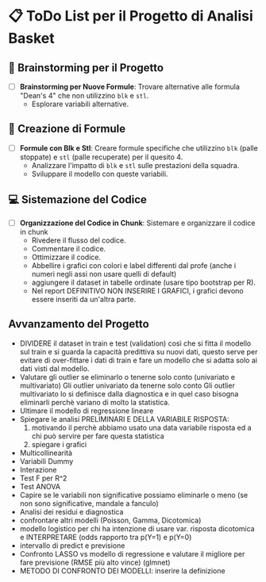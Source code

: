 # 📋 ToDo List per il Progetto di Analisi Basket

## 🤔 Brainstorming per il Progetto
- [ ] **Brainstorming per Nuove Formule**: Trovare alternative alle formula "Dean's 4" che non utilizzino `blk` e `stl`. 
  - Esplorare variabili alternative.

## 🧮 Creazione di Formule
- [ ] **Formule con Blk e Stl**: Creare formule specifiche che utilizzino `blk` (palle stoppate) e `stl` (palle recuperate) per il quesito 4.
  - Analizzare l'impatto di `blk` e `stl` sulle prestazioni della squadra.
  - Sviluppare il modello con queste variabili.

## 💻 Sistemazione del Codice
- [ ] **Organizzazione del Codice in Chunk**: Sistemare e organizzare il codice in chunk
  - Rivedere il flusso del codice.
  - Commentare il codice.
  - Ottimizzare il codice.
  - Abbellire i grafici con colori e label differenti dal profe (anche i numeri negli assi non usare quelli di default)
  - aggiungere il dataset in tabelle ordinate (usare tipo bootstrap per R).
  - Nel report DEFINITIVO NON INSERIRE I GRAFICI, i grafici devono essere inseriti da un'altra parte.

## Avvanzamento del Progetto
- DIVIDERE il dataset in train e test (validation) così che si fitta il modello sul train e si guarda la capacità predittiva su nuovi dati, questo serve per evitare di over-fittare i dati di train e fare un modello che si adatta solo ai dati visti dal modello.
- Valutare gli outlier se eliminarlo o tenerne solo conto (univariato e multivariato)
Gli outlier univariato da tenerne solo conto
Gli outlier multivariato lo si definisce dalla diagnostica e in quel caso bisogna eliminarli perchè variano di molto la statistica.
- Ultimare il modello di regressione lineare
- Spiegare le analisi PRELIMINARI E DELLA VARIABILE RISPOSTA:
  1) motivando il perchè abbiamo usato una data variabile risposta ed a chi può servire per fare questa statistica
  2) spiegare i grafici
- Multicollinearità
- Variabili Dummy
- Interazione
- Test F per R^2
- Test ANOVA
- Capire se le variabili non significative possiamo eliminarle o meno (se non sono significative, mandale a fanculo)
- Analisi dei residui e diagnostica
- confrontare altri modelli (Poisson, Gamma, Dicotomica)
- modello logistico
  per chi ha intenzione di usare var. risposta dicotomica e INTERPRETARE (odds rapporto tra p(Y=1) e p(Y=0)
- intervallo di predict e previsione
- Confronto LASSO vs modello di regressione e valutare il migliore per fare previsione (RMSE più alto vince) (glmnet)
- METODO DI CONFRONTO DEI MODELLI: inserire la definizione
